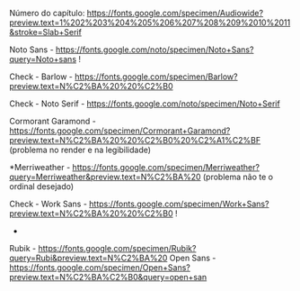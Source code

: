 
<!-- Fontes do Livro -->
Número do capítulo:
https://fonts.google.com/specimen/Audiowide?preview.text=1%202%203%204%205%206%207%208%209%2010%2011&stroke=Slab+Serif
<!-- Título -->
Noto Sans - https://fonts.google.com/noto/specimen/Noto+Sans?query=Noto+sans !

Check - Barlow - https://fonts.google.com/specimen/Barlow?preview.text=N%C2%BA%20%20%C2%B0

<!-- Citação -->
Check - Noto Serif -  https://fonts.google.com/noto/specimen/Noto+Serif

Cormorant Garamond - https://fonts.google.com/specimen/Cormorant+Garamond?preview.text=N%C2%BA%20%20%C2%B0%20%C2%A1%C2%BF (problema no render e na legibilidade)


*Merriweather - https://fonts.google.com/specimen/Merriweather?query=Merriweather&preview.text=N%C2%BA%20
(problema não te o ordinal desejado)

<!-- Texto -->
Check - Work Sans - https://fonts.google.com/specimen/Work+Sans?preview.text=N%C2%BA%20%20%C2%B0 !


*
Rubik - https://fonts.google.com/specimen/Rubik?query=Rubi&preview.text=N%C2%BA%20
Open Sans  -  https://fonts.google.com/specimen/Open+Sans?preview.text=N%C2%BA%C2%B0&query=open+san
